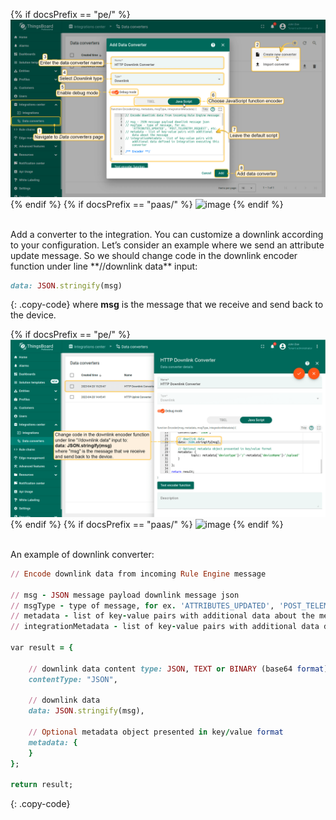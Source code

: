 {% if docsPrefix == "pe/" %}
![image](/images/user-guide/integrations/http/http-create-downlink-java-1-pe.png)
{% endif %}
{% if docsPrefix == "paas/" %}
![image](/images/user-guide/integrations/http/downlink-java-1-pe.png)
{% endif %}

<br/>
Add a converter to the integration. You can customize a downlink according to your configuration.
Let’s consider an example where we send an attribute update message. So we should change code in the downlink encoder function under line **//downlink data** input:

```ruby
data: JSON.stringify(msg)
```
{: .copy-code}
where **msg** is the message that we receive and send back to the device.

{% if docsPrefix == "pe/" %}
![image](/images/user-guide/integrations/http/http-create-downlink-java-2-pe.png)
{% endif %}
{% if docsPrefix == "paas/" %}
![image](/images/user-guide/integrations/http/downlink-java-2-pe.png)
{% endif %}

<br/>
An example of downlink converter:

```ruby
// Encode downlink data from incoming Rule Engine message

// msg - JSON message payload downlink message json
// msgType - type of message, for ex. 'ATTRIBUTES_UPDATED', 'POST_TELEMETRY_REQUEST', etc.
// metadata - list of key-value pairs with additional data about the message
// integrationMetadata - list of key-value pairs with additional data defined in Integration executing this converter

var result = {

    // downlink data content type: JSON, TEXT or BINARY (base64 format)
    contentType: "JSON",

    // downlink data
    data: JSON.stringify(msg),

    // Optional metadata object presented in key/value format
    metadata: {
    }
};

return result;
```
{: .copy-code}